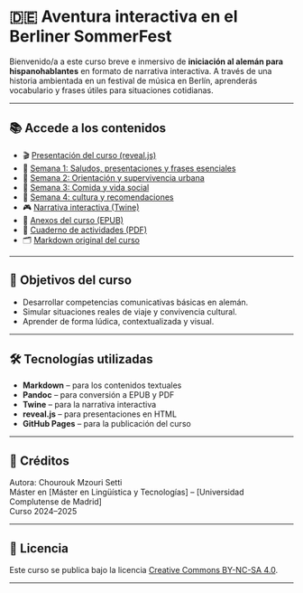 # 🇩🇪 Aventura interactiva en el Berliner SommerFest

Bienvenido/a a este curso breve e inmersivo de **iniciación al alemán para hispanohablantes** en formato de narrativa interactiva. A través de una historia ambientada en un festival de música en Berlín, aprenderás vocabulario y frases útiles para situaciones cotidianas.

---

## 📚 Accede a los contenidos

- 🎬 [Presentación del curso (reveal.js)](presentacion.html)
- 📘 [Semana 1: Saludos, presentaciones y frases esenciales](bloque1/semana1.md)
- 📘 [Semana 2: Orientación y supervivencia urbana](bloque2/semana2.md)
- 📘 [Semana 3: Comida y vida social](bloque3/semana3.md)
- 📘 [Semana 4: cultura y recomendaciones](bloque4/semana4.md)
- 🎮 [Narrativa interactiva (Twine)](narrativa/twine.html)
- 📘 [Anexos del curso (EPUB)](anexos/anexos.epub)
- 📝 [Cuaderno de actividades (PDF)](ejercicios/ejercicios.pdf)
- 🗂️ [Markdown original del curso](anexos/anexos.md)

---

## 🎯 Objetivos del curso

- Desarrollar competencias comunicativas básicas en alemán.
- Simular situaciones reales de viaje y convivencia cultural.
- Aprender de forma lúdica, contextualizada y visual.

---

## 🛠️ Tecnologías utilizadas

- **Markdown** – para los contenidos textuales
- **Pandoc** – para conversión a EPUB y PDF
- **Twine** – para la narrativa interactiva
- **reveal.js** – para presentaciones en HTML
- **GitHub Pages** – para la publicación del curso

---

## 📝 Créditos

Autora: Chourouk Mzouri Setti  
Máster en [Máster en Lingüística y Tecnologías] – [Universidad Complutense de Madrid]  
Curso 2024–2025

---

## 📄 Licencia

Este curso se publica bajo la licencia [Creative Commons BY-NC-SA 4.0](https://creativecommons.org/licenses/by-nc-sa/4.0/).

---

